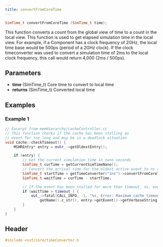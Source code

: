 ```yaml
---
title: convertFromCoreTime
---
```


```cpp
SimTime_t convertFromCoreTime (SimTime_t time);
```

This function converts a count from the global view of time to a count in the local view. This
function is used to get elapsed simulation time in the local view. For example, if a
Component has a clock frequency of 2GHz, the local time base would be 500ps (period of a 2GHz
clock). If the clock timeconverter was used to convert a simulation time of 2ms to the local clock 
frequency, this call would return 4,000 (2ms / 500ps).

## Parameters
* **time** (SimTime_t) Core time to convert to local time 
* **returns** (SimTime_t) Converted local time

## Examples

<!--- SOURCE_CODE: sst-elements/src/sst/elements/memHierarchy/cacheController.cc --->
### Example 1
```cpp
// Excerpt from memHierarchy/cacheController.cc
// This function checks if the cache has been stalling an 
// event for too long and may be in a deadlock situation
void Cache::checkTimeout() {
    MSHREntry* entry = mshr_->getOldestEntry();

    if (entry) {
        // Get the current simulation time in nano seconds
        SimTime_t curTime = getCurrentSimTimeNano();
        // Convert the arrival time for the oldest active event to ns and compute how long it has been waiting in ns
        SimTime_t startTime = getTimeConverter("1ns")->convertFromCoreTime(entry->getStartTime());
        SimTime_t waitTime = curTime - startTime;

        // If the event has been stalled for more than timeout_ ns, end the simulation with an error
        if (waitTime > timeout_) {
            out_->fatal(CALL_INFO, -1, "%s, Error: Maximum cache timeout reached - potential deadlock or other error. Event: %s. Current time: %" PRIu64 "ns. Event start time: %" PRIu64 "ns.\n",
                getName().c_str(), entry->getEvent()->getVerboseString().c_str(), curTime, startTime);
        }
    }
}
```

## Header
```cpp
#include <sst/core/timeConverter.h
```
